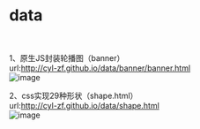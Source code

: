 # data
<br/>

1、原生JS封装轮播图（banner）<br/>
url:http://cyl-zf.github.io/data/banner/banner.html<br/>
![image](http://cyl-zf.github.io/data/two-dimension-code/banner.png)

2、css实现29种形状（shape.html）<br/>
url:http://cyl-zf.github.io/data/shape.html<br/>
![image](http://cyl-zf.github.io/data/two-dimension-code/shape.png)
